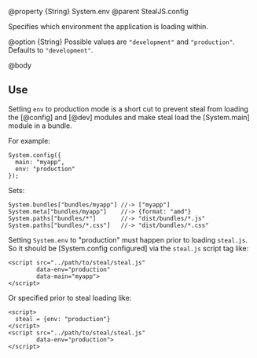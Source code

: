 @property {String} System.env
@parent StealJS.config

Specifies which environment the application is loading within. 

@option {String} Possible values
are `"development"` and `"production"`.  Defaults to `"development"`.

@body

## Use

Setting `env` to production mode is a short cut to prevent steal from loading the
[@config] and [@dev] modules and make steal load the [System.main] module
in a bundle.

For example:

    System.config({
      main: "myapp",
      env: "production"
    });

Sets:

    System.bundles["bundles/myapp"] //-> ["myapp"]
    System.meta["bundles/myapp"]    //-> {format: "amd"}
    System.paths["bundles/*"]       //-> "dist/bundles/*.js"
    System.paths["bundles/*.css"]   //-> "dist/bundles/*.css"

Setting `System.env` to "production" must happen prior to loading `steal.js`.  So it should
be [System.config configured] via the `steal.js` script tag like:

    <script src="../path/to/steal/steal.js"
            data-env="production"
            data-main="myapp">
    </script>
            
Or specified prior to steal loading like:

    <script>
      steal = {env: "production"}
    </script>
    <script src="../path/to/steal/steal.js"
            data-env="production">
    </script>

